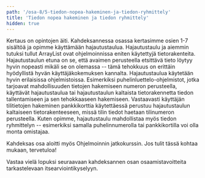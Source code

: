```yaml
---
path: '/osa-8/5-tiedon-nopea-hakeminen-ja-tiedon-ryhmittely'
title: 'Tiedon nopea hakeminen ja tiedon ryhmittely'
hidden: true
---
```


Kertaus on opintojen äiti. Kahdeksannessa osassa kertasimme osien 1-7 sisältöä ja opimme käyttämään hajautustaulua. Hajautustaulu ja aiemmin tutuksi tullut ArrayList ovat ohjelmoinnissa eniten käytettyjä tietorakenteita. Hajautustaulun etuna on se, että avaimen perusteella etsittävä tieto löytyy hyvin nopeasti mikäli se on olemassa -- tämä tehokkuus on erittäin hyödyllistä hyvän käyttäjäkokemuksen kannalta. Hajautustaulua käytetään hyvin erilaisissa ohjelmistoissa. Esimerkiksi puhelinluettelo-ohjelmistot, jotka tarjoavat mahdollisuuden tietojen hakemiseen numeron perusteella, käyttävät hajautustaulua tai hajautustaulun kaltaista tietorakennetta tiedon tallentamiseen ja sen tehokkaaseen hakemiseen. Vastaavasti käyttäjän tilitietojen hakeminen pankkikorttia käytettäessä perustuu hajautustaulun kaltaiseen tietorakenteeseen, missä tilin tiedot haetaan tilinumeron perusteella. Kuten opimme, hajautustaulu mahdollistaa myös tiedon ryhmittelyn -- esimerkiksi samalla puhelinnumerolla tai pankkikortilla voi olla monta omistajaa.

Kahdeksas osa aloitti myös Ohjelmoinnin jatkokurssin. Jos tulit tässä kohtaa mukaan, tervetuloa!

Vastaa vielä lopuksi seuraavaan kahdeksannen osan osaamistavoitteita tarkastelevaan itsearviointikyselyyn.

<quiz id='63dd718e-69cf-5993-bbad-cbba7dfba51c'></quiz>
